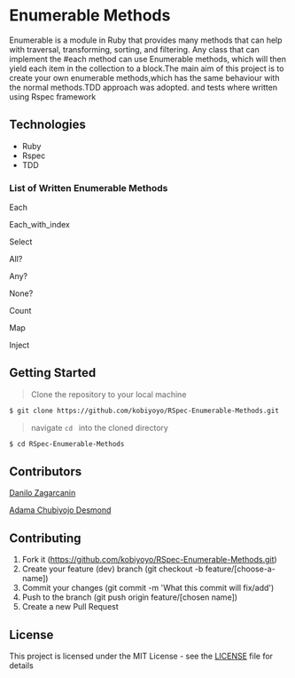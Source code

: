 # Enumerable Methods
Enumerable is a module in Ruby that provides many methods that can help with traversal, transforming, sorting, and filtering. Any class that can implement the #each method can use Enumerable methods, which will then yield each item in the collection to a block.The main aim of this project is to create your own enumerable methods,which has the same behaviour with the normal methods.TDD approach was adopted. and tests where written using Rspec framework
## Technologies

- Ruby
- Rspec
- TDD

### List of Written Enumerable Methods
Each

Each_with_index

Select

All?

Any?

None?

Count

Map

Inject

## Getting Started

> Clone the repository to your local machine

```sh
$ git clone https://github.com/kobiyoyo/RSpec-Enumerable-Methods.git
```

> navigate ```cd ``` into the cloned directory

```sh
$ cd RSpec-Enumerable-Methods
```
## Contributors
[Danilo Zagarcanin ](https://github.com/danilozag1992)

[Adama Chubiyojo Desmond](https://github.com/kobiyoyo)

## Contributing

1. Fork it (https://github.com/kobiyoyo/RSpec-Enumerable-Methods.git)
2. Create your feature (dev) branch (git checkout -b feature/[choose-a-name])
3. Commit your changes (git commit -m 'What this commit will fix/add')
4. Push to the branch (git push origin feature/[chosen name])
5. Create a new Pull Request

## License

This project is licensed under the MIT License - see the [LICENSE](./LICENSE.md) file for details
